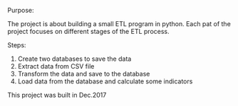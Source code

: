 Purpose:

The project is about building a small ETL program in python. Each pat of the project focuses on different stages of the ETL process.


Steps:
1. Create two databases to save the data
2. Extract data from CSV file
3. Transform the data and save to the database
4. Load data from the database and calculate some indicators


This project was built in Dec.2017

